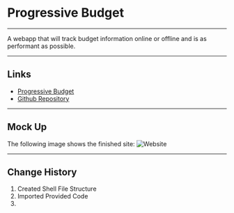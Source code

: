 # Progressive Budget

---

A webapp that will track budget information online or offline and is as performant as possible.

---

## Links

* [Progressive Budget]()
* [Github Repository](https://github.com/JonDnv/ProgressiveBudget)
  
---

## Mock Up

The following image shows the finished site:
![Website]()

---

## Change History

 1. Created Shell File Structure
 2. Imported Provided Code
 3. 
